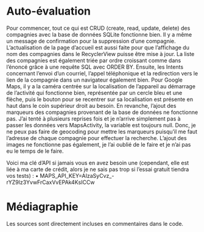 # Auto-évaluation
Pour commencer, tout ce qui est CRUD (create, read, update, delete) des compagnies avec la base de données SQLite fonctionne bien. Il y a même un message de confirmation pour la suppression d’une compagnie. L’actualisation de la page d’accueil est aussi faite pour que l’affichage du nom des compagnies dans le RecyclerView puisse être mise à jour. La liste des compagnies est également triée par ordre croissant comme dans l’énoncé grâce à une requête SQL avec ORDER BY. Ensuite, les Intents concernant l’envoi d’un courriel, l’appel téléphonique et la redirection vers le lien de la compagnie dans un navigateur également bien. Pour Google Maps, il y a la caméra centrée sur la localisation de l’appareil au démarrage de l’activité qui fonctionne bien, représentée par un cercle bleu et une flèche, puis le bouton pour se recentrer sur sa localisation est présente en haut dans le coin supérieur droit au besoin.
En revanche, l’ajout des marqueurs des compagnies provenant de la base de données ne fonctionne pas. J’ai tenté à plusieurs reprises fois et je n’arrive simplement pas à passer les données vers MapsActivity, la variable est toujours null. Donc, je ne peux pas faire de geocoding pour mettre les marqueurs puisqu’il me faut l’adresse de chaque compagnie pour effectuer la recherche. L’ajout des images ne fonctionne pas également, je l’ai oublié de le faire et je n’ai pas eu le temps de le faire.

Voici ma clé d’API si jamais vous en avez besoin une (cependant, elle est liée à ma carte de crédit, alors je ne sais pas trop si l’essai gratuit tiendra vos tests) :
•	MAPS_API_KEY=AIzaSyCvz_-rYZ9lz3YvwFrCaxVvEPAk4KsICCw
 
# Médiagraphie 
Les sources sont directement incluses en commentaires dans le code.
